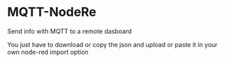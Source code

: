 # MQTT-NodeRe
Send info with MQTT to a remote dasboard 

You just have to download or copy the json and upload or paste it in your own node-red import option
